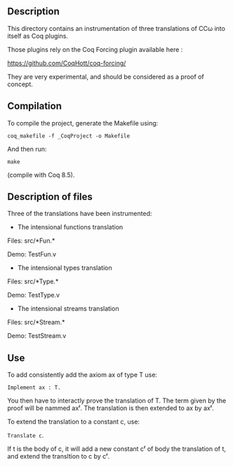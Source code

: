 
## Description
This directory contains an instrumentation of three translations of CCω into itself as Coq plugins.

Those plugins rely on the Coq Forcing plugin available here :

https://github.com/CoqHott/coq-forcing/

They are very experimental, and should be considered as a proof of concept.


## Compilation
To compile the project, generate the Makefile using:

   `coq_makefile -f _CoqProject -o Makefile`

And then run:

    make

(compile with Coq 8.5).


## Description of files
Three of the translations have been instrumented:

* The intensional functions translation

Files: src/\*Fun.\*

Demo: TestFun.v


* The intensional types translation

Files: src/\*Type.\*

Demo: TestType.v


* The intensional streams translation

Files: src/\*Stream.\*

Demo: TestStream.v




## Use
To add consistently add the axiom ax of type T use:

   `Implement ax : T.`

You then have to interactly prove the translation of T.
The term given by the proof will be nammed axᶠ.
The translation is then extended to ax by axᶠ.


To extend the translation to a constant c, use:

   `Translate c`.

If t is the body of c, it will add a new constant cᶠ of body the translation
of t, and extend the transltion to c by cᶠ.
